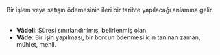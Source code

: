 Bir işlem veya satışın ödemesinin ileri bir tarihte yapılacağı anlamına gelir. <br><br>
- **Vâdeli**: Süresi sınırlandırılmış, belirlenmiş olan. 
- **Vâde**: Bir işin yapılması, bir borcun ödenmesi için tanınan zaman, mühlet, mehil.
